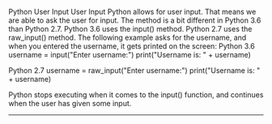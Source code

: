 Python User Input
User Input
Python allows for user input.
That means we are able to ask the user for input.
The method is a bit different in Python 3.6 than Python 2.7.
Python 3.6 uses the input() method.
Python 2.7 uses the raw_input() method.
The following example asks for the username, and when you entered the username, it gets printed on the screen:
Python 3.6
username = input("Enter username:")
print("Username is: " + username)

Python 2.7
username = raw_input("Enter username:")
print("Username is: " + username)

Python stops executing when it comes to the input() function, and continues when the user has given some input.
________________________________________

